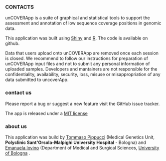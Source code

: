 ### CONTACTS

unCOVERApp is a suite of graphical and statistical tools to support the assessment and annotation of low sequence coverage positions in genomic data. 

This application was built using [Shiny](https://shiny.rstudio.com) and [R](http://www.r-project.org/). The code is available on github. 

Data that users upload onto unCOVERApp are removed once each session is closed. We recommend to follow our instructions for preparation of unCOVERApp input files and not to submit any personal information of uploaded samples. Developers and mantainers are not responsible for the confidentiality, availability, security, loss, misuse or misappropriation of any data submitted to uncoverApp. 



### contact us

Please report a bug or suggest a new feature visit the GitHub issue tracker.

The app is released under a [MIT license](https://github.com/Manuelaio/unCOVERApp/blob/master/LICENSE.md)

### about us

This application was build by [Tommaso Pippucci](mailto:tommaso.pippucci@unibo.it) (Medical Genetics Unit, **Polyclinic Sant'Orsola-Malpighi University Hospital** - Bologna) and [Emanuela Iovino](mailto:emanuela.iovino@unibo.it) (Department of Medical and Surgical Sciences, [University of Bologna](https://www.unibo.it) .  


